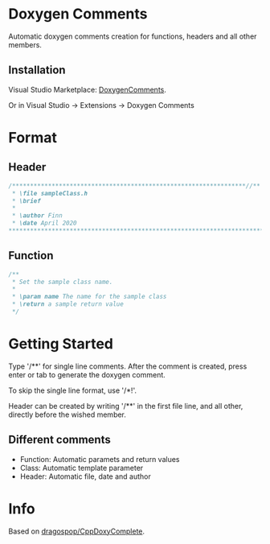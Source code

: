 ﻿# Doxygen Comments
Automatic doxygen comments creation for functions, headers and all other members.

## Installation
Visual Studio Marketplace: [DoxygenComments](https://marketplace.visualstudio.com/items?itemName=FinnGegenmantel.doxygenComments).

Or in Visual Studio -> Extensions -> Doxygen Comments

# Format
## Header
```cpp
/*****************************************************************//**
 * \file sampleClass.h
 * \brief 
 *
 * \author Finn 
 * \date April 2020
***********************************************************************/
```

## Function
```cpp
/**
 * Set the sample class name.
 * 
 * \param name The name for the sample class
 * \return a sample return value
 */
```

# Getting Started
Type '/**' for single line comments. After the comment is created, press enter or tab to generate the doxygen comment.

To skip the single line format, use '/*!'.

Header can be created by writing '/**' in the first file line, and all other, directly before the wished member.

## Different comments
- Function: Automatic paramets and return values
- Class: Automatic template parameter
- Header: Automatic file, date and author

# Info
Based on [dragospop/CppDoxyComplete](https://github.com/dragospop/CppDoxyComplete).
